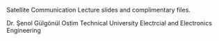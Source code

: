 Satellite Communication Lecture slides and complimentary files. 

Dr. Şenol Gülgönül
Ostim Technical University
Electrcial and Electronics Engineering
